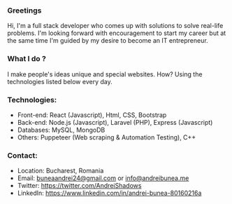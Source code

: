 ### Greetings

Hi, I'm a full stack developer who comes up with solutions to solve real-life problems. I'm looking forward with encouragement to start my career but at the same time I'm guided by my desire to become an IT entrepreneur.

### What I do ?

I make people's ideas unique and special websites. How? Using the technologies listed below every day.

### Technologies:
* Front-end: React (Javascript), Html, CSS, Bootstrap
* Back-end: Node.js (Javascript), Laravel (PHP), Express (Javascript)
* Databases: MySQL, MongoDB
* Others: Puppeteer (Web scraping & Automation Testing), C++

### Contact:

* Location: Bucharest, Romania
* Email: buneaandrei24@gmail.com or info@andreibunea.me
* Twitter: https://twitter.com/AndreiShadows
* LinkedIn: https://www.linkedin.com/in/andrei-bunea-80160216a
